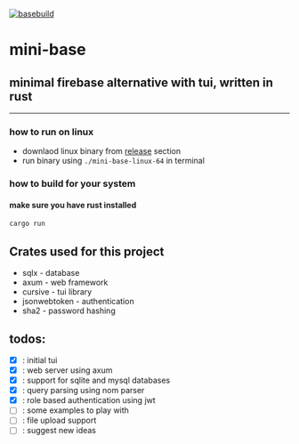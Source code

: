 [![basebuild](https://github.com/c0d3-dump/mini-base/actions/workflows/rust.yml/badge.svg)](https://github.com/c0d3-dump/mini-base/actions/workflows/release.yml)

# mini-base

## minimal firebase alternative with tui, written in rust

***

### how to run on linux

- downlaod linux binary from [release](https://github.com/c0d3-dump/mini-base/releases) section
- run binary using `./mini-base-linux-64` in terminal

### how to build for your system

#### make sure you have rust installed

```bash
cargo run
```

## Crates used for this project

* sqlx - database
* axum - web framework
* cursive - tui library
* jsonwebtoken - authentication
* sha2 - password hashing


## todos:

- [x] : initial tui
- [x] : web server using axum
- [x] : support for sqlite and mysql databases
- [x] : query parsing using nom parser
- [x] : role based authentication using jwt
- [ ] : some examples to play with
- [ ] : file upload support
- [ ] : suggest new ideas
